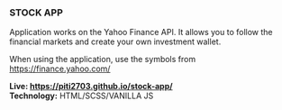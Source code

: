 <h3>STOCK APP</h3>

Application works on the Yahoo Finance API. It allows you to follow the financial markets and create your own investment wallet.

When using the application, use the symbols from https://finance.yahoo.com/

<b>Live: https://piti2703.github.io/stock-app/</b>
<br>
<b>Technology:</b> HTML/SCSS/VANILLA JS
